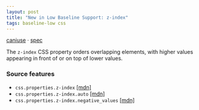 ```yaml
---
layout: post
title: "New in Low Baseline Support: z-index"
tags: baseline-low css
---
```


[caniuse](https://caniuse.com/?search=z-index) · [spec](https://drafts.csswg.org/css2/#z-index)

The `z-index` CSS property orders overlapping elements, with higher values appearing in front of or on top of lower values.

### Source features

- ``css.properties.z-index`` [[mdn]](https://developer.mozilla.org/en-US/search?q=css.properties.z-index)
- ``css.properties.z-index.auto`` [[mdn]](https://developer.mozilla.org/en-US/search?q=css.properties.z-index.auto)
- ``css.properties.z-index.negative_values`` [[mdn]](https://developer.mozilla.org/en-US/search?q=css.properties.z-index.negative_values)
